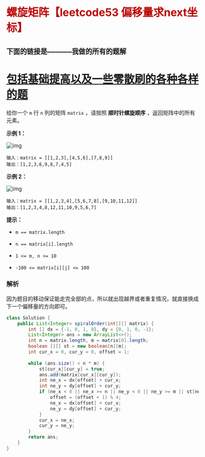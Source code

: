 # <font color="bb000">螺旋矩阵【leetcode53 偏移量求next坐标】</font>

## **`下面的链接是——————我做的所有的题解`**

# [包括基础提高以及一些零散刷的各种各样的题](https://www.acwing.com/blog/content/33005/) 



给你一个 `m` 行 `n` 列的矩阵 `matrix` ，请按照 **顺时针螺旋顺序** ，返回矩阵中的所有元素。

 

**示例 1：**

![img](https://assets.leetcode.com/uploads/2020/11/13/spiral1.jpg)

```
输入：matrix = [[1,2,3],[4,5,6],[7,8,9]]
输出：[1,2,3,6,9,8,7,4,5]
```

**示例 2：**

![img](https://assets.leetcode.com/uploads/2020/11/13/spiral.jpg)

```
输入：matrix = [[1,2,3,4],[5,6,7,8],[9,10,11,12]]
输出：[1,2,3,4,8,12,11,10,9,5,6,7]
```

 

**提示：**

- `m == matrix.length`
- `n == matrix[i].length`
- `1 <= m, n <= 10`

- `-100 <= matrix[i][j] <= 100`



### 解析

因为题目的移动保证能走完全部的点，所以就出现越界或者重复情况，就直接换成下一个偏移量的方向即可。

```java
class Solution {
    public List<Integer> spiralOrder(int[][] matrix) {
        int [] dx = {-1, 0, 1, 0}, dy = {0, 1, 0, -1};
        List<Integer> ans = new ArrayList<>();
        int n = matrix.length, m = matrix[0].length;
        boolean [][] st = new boolean[n][m];
        int cur_x = 0, cur_y = 0, offset = 1;
       
        while (ans.size() < n * m) {
            st[cur_x][cur_y] = true;
            ans.add(matrix[cur_x][cur_y]);
            int ne_x = dx[offset] + cur_x;
            int ne_y = dy[offset] + cur_y;
            if (ne_x < 0 || ne_x >= n || ne_y < 0 || ne_y >= m || st[ne_x][ne_y]) {
                offset = (offset + 1) % 4;
                ne_x = dx[offset] + cur_x;
                ne_y = dy[offset] + cur_y;
            }
            cur_x = ne_x;
            cur_y = ne_y;
        }
        return ans;
    }
}
```



